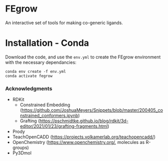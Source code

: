 # FEgrow
An interactive set of tools for making co-generic ligands. 

# Installation - Conda
Download the code, and use the `env.yml` to create the FEgrow environment with the necessary dependancies:
```
conda env create -f env.yml
conda activate fegrow
```

### Acknowledgments
 - RDKit
   - Constrained Embedding (https://github.com/JoshuaMeyers/Snippets/blob/master/200405_constrained_conformers.ipynb)
   - Grafting (https://pschmidtke.github.io/blog/rdkit/3d-editor/2021/01/23/grafting-fragments.html)
 - Prody
 - TeachOpenCADD (https://projects.volkamerlab.org/teachopencadd/)
 - OpenChemistry (https://www.openchemistry.org/, molecules as R-groups)
 - Py3Dmol
